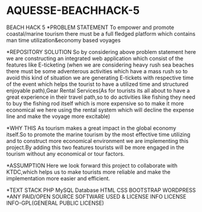 # AQUESSE-BEACHHACK-5

BEACH HACK 5 *PROBLEM STATEMENT To empower and promote coastal/marine tourism there must be a full fledged platform which contains man time utilization&economy based voyages

*REPOSITORY SOLUTION So by considering above problem statement here we are constructing an integrated web application which consist of the features like E-ticketing (when we are considering heavy rush sea beaches there must be some adventerous activities which have a mass rush so to avoid this kind of situation we are generating E-tickets with respective time of the event which helps the tourist to have a utilized time and structured enjoyable path),Gear Rental Services(As for tourists its all about to have a great experience in their travel path,so to do activities like fishing they need to buy the fishing rod itself which is more expensive so to make it more economical we here using the rental system which will decline the expense line and make the voyage more excitable)

*WHY THIS As tourism makes a great impact in the global economy itself.So to promote the marine tourism by the most effective time utilizing and to construct more economical environment we are implementing this project.By adding this two features tourists will be more engaged in the tourism without any economical or tour factors.

*ASSUMPTION Here we look forward this project to collaborate with KTDC,which helps us to make tourists more reliable and make the implementation more easier and efficient.

*TEXT STACK PHP MySQL Database HTML CSS BOOTSTRAP WORDPRESS *ANY PAID/OPEN SOURCE SOFTWARE USED & LICENSE INFO LICENSE INFO-GPL(GENERAL PUBLIC LICENSE) 
